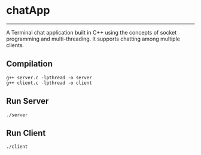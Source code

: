 # chatApp
_________________________________________________________________________________________________________________________________________________
A Terminal chat application built in C++ using the concepts of socket programming and multi-threading. It supports chatting among multiple clients.

## Compilation     
```
g++ server.c -lpthread -o server
g++ client.c -lpthread -o client 
```

## Run Server
``` 
./server  
```
## Run Client
``` 
./client 
```   
